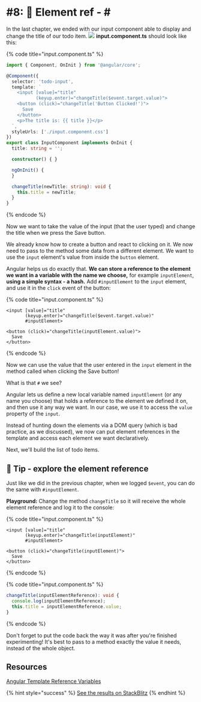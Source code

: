 # \#8: 📎 Element ref - \#

In the last chapter, we ended with our input component able to display and change the title of our todo item. ![](.gitbook/assets/component.svg) **input.component.ts** should look like this:

{% code title="input.component.ts" %}
```typescript
import { Component, OnInit } from '@angular/core';

@Component({
  selector: 'todo-input',
  template: `
    <input [value]="title"
           (keyup.enter)="changeTitle($event.target.value)">
    <button (click)="changeTitle('Button Clicked!')">
      Save
    </button>
    <p>The title is: {{ title }}</p>
  `,
  styleUrls: ['./input.component.css']
})
export class InputComponent implements OnInit {
  title: string = '';

  constructor() { }

  ngOnInit() {
  }

  changeTitle(newTitle: string): void {
    this.title = newTitle;
  }
}
```
{% endcode %}

Now we want to take the value of the input \(that the user typed\) and change the title when we press the Save button.

We already know how to create a button and react to clicking on it. We now need to pass to the method some data from a different element. We want to use the `input` element's value from inside the `button` element.

Angular helps us do exactly that. **We can store a reference to the element we want in a variable with the name we choose,** for example `inputElement`, **using a simple syntax - a hash.** Add `#inputElement` to the `input` element, and use it in the `click` event of the button:

{% code title="input.component.ts" %}
```markup
<input [value]="title"
       (keyup.enter)="changeTitle($event.target.value)"
       #inputElement>

<button (click)="changeTitle(inputElement.value)">
  Save
</button>
```
{% endcode %}

Now we can use the value that the user entered in the `input` element in the method called when clicking the Save button!

What is that `#` we see?

Angular lets us define a new local variable named `inputElement` \(or any name you choose\) that holds a reference to the element we defined it on, and then use it any way we want. In our case, we use it to access the `value` property of the `input`.

Instead of hunting down the elements via a DOM query \(which is bad practice, as we discussed\), we now can put element references in the template and access each element we want declaratively.

Next, we'll build the list of todo items.

## 🧪 Tip - explore the element reference

Just like we did in the previous chapter, when we logged `$event`, you can do the same with `#inputElement`.

**Playground:** Change the method `changeTitle` so it will receive the whole element reference and log it to the console:

{% code title="input.component.ts" %}
```markup
<input [value]="title"
       (keyup.enter)="changeTitle(inputElement)"
       #inputElement>

<button (click)="changeTitle(inputElement)">
  Save
</button>
```
{% endcode %}

{% code title="input.component.ts" %}
```typescript
changeTitle(inputElementReference): void {
  console.log(inputElementReference);
  this.title = inputElementReference.value;
}
```
{% endcode %}

Don't forget to put the code back the way it was after you're finished experimenting! It's best to pass to a method exactly the value it needs, instead of the whole object.

## Resources

[Angular Template Reference Variables](https://angular.io/guide/template-syntax#template-reference-variables--var-)

{% hint style="success" %}
[See the results on StackBlitz](https://stackblitz.com/github/angularbootcamp/todo-list-tutorial-steps/tree/step-08_Element_ref)
{% endhint %}

